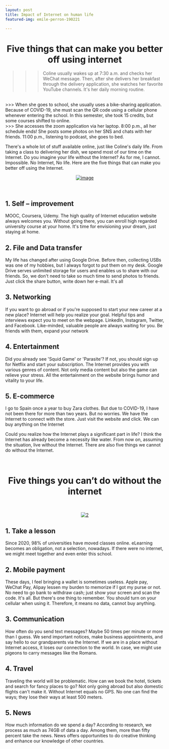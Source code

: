 ```yaml
---
layout: post
title: Impact of Internet on human life 
featured-img: emile-perron-190221

---
```


<h1 style="text-align:center;">Five things that can make you better off using internet</h1>

>>> Coline usually wakes up at 7:30 a.m. and checks her WeChat message. Then, after she delivers her breakfast through the delivery application, she watches her favorite YouTube channels. It's her daily morning routine. 
<br>
>>> When she goes to school, she usually uses a bike-sharing application. Because of COVID-19, she must scan the QR code using a cellular phone whenever entering the school. In this semester, she took 15 credits, but some courses shifted to online.
<br>
>>> She accesses the zoom application via her laptop. 8:00 p.m., all her schedule ends! She posts some photos on her SNS and chats with her friends. 11:00 p.m., listening to podcast, she goes to bed. 



<p>There's a whole lot of stuff available online, just like Coline's daily life. From taking a class to delivering her dish, we spend most of our time on the Internet. Do you imagine your life without the Internet? As for me, I cannot. Impossible. No Internet, No life. Here are the five things that can make you better off using the Internet.</p>

<p align="center"><a href="https://ibb.co/ZWfYkZH"><img src="https://i.ibb.co/NZFmH41/image.png" alt="image" border="0" align="center"></a></p>
<br>
<h2>1.	Self – improvement</h2>
<p>MOOC, Coursera, Udemy. The high quality of Internet education website always welcomes you. Without going there, you can enroll high regarded university course at your home. It's time for envisioning your dream, just staying at home.</p>

<h2>2.	File and Data transfer</h2>
<p>My life has changed after using Google Drive. Before then, collecting USBs was one of my hobbies, but I always forgot to put them on my desk. Google Drive serves unlimited storage for users and enables us to share with our friends. So, we don't need to take so much time to send photos to friends. Just click the share button, write down her e-mail. It's all</p>

<h2>3.	Networking</h2>
<p>If you want to go abroad or if you're supposed to start your new career at a new place? Internet will help you realize your goal. Helpful tips and interviews expect you to meet on the webpage. LinkedIn, Instagram, Twitter, and Facebook. Like-minded, valuable people are always waiting for you. Be friends with them, expand your network</p>

<h2>4.	Entertainment</h2>
<p>Did you already see 'Squid Game' or 'Parasite'? If not, you should sign up for Netflix and start your subscription. The Internet provides you with various genres of content. Not only media content but also the game can relieve your stress. All the entertainment on the website brings humor and vitality to your life. </p>

<h2>5.	E-commerce</h2>
<p>I go to Spain once a year to buy Zara clothes. But due to COVID-19, I have not been there for more than two years. But no worries. We have the Internet to connect with the store. Just visit the website and click. We can buy anything on the Internet</p>

<p>Could you realize how the Internet plays a significant part in life? I think the Internet has already become a necessity like water. From now on, assuming the situation, live without the Internet. There are also five things we cannot do without the Internet.</p>
<br>
<h1 style="text-align:center;">Five things you can’t do without the internet</h1>
<br>
<p align="center"><a href="https://ibb.co/Lz14wyY"><img src="https://i.ibb.co/hRVp5NL/2.png" alt="2" border="0"></a></p>
<h2>1.	Take a lesson</h2>
<p>Since 2020, 98% of universities have moved classes online. eLearning becomes an obligation, not a selection, nowadays. If there were no internet, we might meet together and even enter this school.</p>

<h2>2.	Mobile payment</h2>
<p>These days, I feel bringing a wallet is sometimes useless. Apple pay, WeChat Pay, Alipay lessen my burden to memorize if I got my purse or not. No need to go bank to withdraw cash; just show your screen and scan the code. It's all. But there's one thing to remember. You should turn on your cellular when using it. Therefore, it means no data, cannot buy anything.</p>

<h2>3.	Communication</h2>
<p>How often do you send text messages? Maybe 50 times per minute or more than I guess. We send important notices, make business appointments, and say hello to our grandparents via the Internet. If we are in a place without Internet access, it loses our connection to the world. In case, we might use pigeons to carry messages like the Romans.</p>

<h2>4.	Travel</h2>
<p>Traveling the world will be problematic. How can we book the hotel, tickets and search for fancy places to go? Not only going abroad but also domestic flights can't make it. Without Internet equals no GPS. No one can find the ways; they lose their ways at least 500 meters.</p>

<h2>5.	News </h2>
<p>How much information do we spend a day? According to research, we process as much as 74GB of data a day. Among them, more than fifty percent take the news. News offers opportunities to do creative thinking and enhance our knowledge of other countries.</p>


